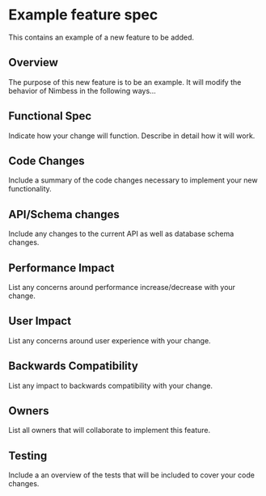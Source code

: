 # Example feature spec
This contains an example of a new feature to be added.

## Overview
The purpose of this new feature is to be an example. It will modify the
behavior of Nimbess in the following ways...

## Functional Spec
Indicate how your change will function. Describe in detail how it will work.

## Code Changes
Include a summary of the code changes necessary to implement your new
functionality.

## API/Schema changes
Include any changes to the current API as well as database schema changes.

## Performance Impact
List any concerns around performance increase/decrease with your change.

## User Impact
List any concerns around user experience with your change.

## Backwards Compatibility
List any impact to backwards compatibility with your change.

## Owners
List all owners that will collaborate to implement this feature.

## Testing
Include a an overview of the tests that will be included to cover your code
changes.
